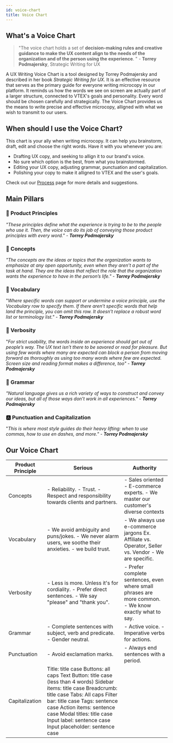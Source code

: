 ```yaml
---
id: voice-chart
title: Voice Chart
---
```


## What's a Voice Chart

> "The voice chart holds a set of **decision-making rules and creative guidance to make the UX content align to the needs of the organization and of the person using the experience**. " - **Torrey Podmajersky**, Strategic Writing for UX

A UX Writing Voice Chart is a tool designed by Torrey Podmajersky and described in her book *Strategic Writing for UX*. It is an effective resource that serves as the primary guide for everyone writing microcopy in our platform. It reminds us how the words we see on screen are actually part of a larger structure, connected to VTEX's goals and personality. Every word should be chosen carefully and strategically. The Voice Chart provides us the means to write precise and effective microcopy, alligned with what we wish to transmit to our users. 

## When should I use the Voice Chart?

This chart is your ally when writing microcopy. It can help you brainstorm, draft, edit and choose the right words. Have it with you whenever you are:
- Drafting UX copy, and seeking to allign it to our brand's voice. 
- No sure which option is the best, from what you brainstormed.  
- Editing your UX copy, adjusting grammar, punctuation and capitalization.
- Polishing your copy to make it alligned to VTEX and the user's goals.

Check out our [Process]() page for more details and suggestions. 


## Main Pillars

### 🧭 Product Principles

*"These principles define what the experience is trying to be to the people who use it. Then, the voice can do its job of conveying those product principles with every word." - **Torrey Podmajersky***

### 🎯 Concepts

*"The concepts are the ideas or topics that the organization wants to emphasize at any open opportunity, even when they aren’t a part of the task at hand. They are the ideas that reflect the role that the organization wants the experience to have in the person’s life." - **Torrey Podmajersky***

### 📖 Vocabulary

"*Where specific words can support or undermine a voice principle, use the Vocabulary row to specify them. If there aren’t specific words that help land the principle, you can omit this row. It doesn’t replace a robust word list or terminology list." - **Torrey Podmajersky***

### 💬 Verbosity

"*For strict usability, the words inside an experience should get out of people’s way. The UX text isn’t there to be savored or read for pleasure. But using few words where many are expected can block a person from moving forward as thoroughly as using too many words where few are expected. Screen size and reading format makes a difference, too" - **Torrey Podmajersky*** 

### 📝 Grammar

*"Natural language gives us a rich variety of ways to construct and convey our ideas, but all of those ways don’t work in all experiences." -* ***Torrey Podmajersky*** 

### 🅰️ Punctuation and Capitalization

"*This is where most style guides do their heavy lifting: when to use commas, how to use en dashes, and more." - **Torrey Podmajersky***

## Our Voice Chart




| Product Principle  | Serious                                                                                                                                                                                                                                                                                                     | Authority                                                                                              |
|--------------------|-------------------------------------------------------------------------------------------------------------------------------------------------------------------------------------------------------------------------------------------------------------------------------------------------------------|--------------------------------------------------------------------------------------------------------|
| Concepts           | - Reliability.  - Trust.  - Respect and responsibility towards clients and partners.                                                                                                                                                                                                                        | - Sales oriented - E-commerce experts. - We master our customer's diverse contexts                     |
| Vocabulary         | - We avoid ambiguity and puns/jokes.  - We never alarm users, we soothe their anxieties.  - we build trust.                                                                                                                                                                                                 | - We always use e-commerce jargons  Ex. Affiliate vs. Operator, Seller vs. Vendor - We are specific.   |
| Verbosity          | - Less is more. Unless it's for cordiality. - Prefer direct sentences.  - We say "please" and "thank you".                                                                                                                                                                                                  | - Prefer complete sentences, even where small phrases are more common.  - We know exactly what to say. |
| Grammar            | - Complete sentences with subject, verb and predicate. - Gender neutral.                                                                                                                                                                                                                                    | - Active voice. - Imperative verbs for actions.                                                        |
| Punctuation        | - Avoid exclamation marks.                                                                                                                                                                                                                                                                                  | - Always end sentences with a period.                                                                  |
| Capitalization     | Title: title case Buttons: all caps Text Button: title case (less than 4 words) Sidebar items: title case Breadcrumb: title case Tabs: All caps Filter bar: title case Tags: sentence case Action items: sentence case Modal titles: title case Input label: sentence case Input placeholder: sentence case |                                                                                                        |
